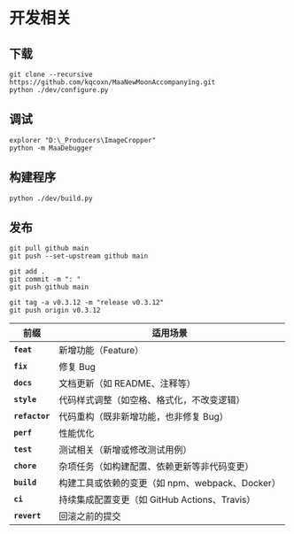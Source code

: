 # 开发相关

## 下载

``` shell
git clone --recursive https://github.com/kqcoxn/MaaNewMoonAccompanying.git
python ./dev/configure.py
```

## 调试

``` shell
explorer "D:\_Producers\ImageCropper"
python -m MaaDebugger
```

## 构建程序

``` shell
python ./dev/build.py
```

## 发布

``` shell
git pull github main
git push --set-upstream github main

git add .
git commit -m ": "
git push github main

git tag -a v0.3.12 -m "release v0.3.12"
git push origin v0.3.12
```

| 前缀           | 适用场景                                        |
| -------------- | ----------------------------------------------- |
| **`feat`**     | 新增功能（Feature）                             |
| **`fix`**      | 修复 Bug                                        |
| **`docs`**     | 文档更新（如 README、注释等）                   |
| **`style`**    | 代码样式调整（如空格、格式化，不改变逻辑）      |
| **`refactor`** | 代码重构（既非新增功能，也非修复 Bug）          |
| **`perf`**     | 性能优化                                        |
| **`test`**     | 测试相关（新增或修改测试用例）                  |
| **`chore`**    | 杂项任务（如构建配置、依赖更新等非代码变更）    |
| **`build`**    | 构建工具或依赖的变更（如 npm、webpack、Docker） |
| **`ci`**       | 持续集成配置变更（如 GitHub Actions、Travis）   |
| **`revert`**   | 回滚之前的提交                                  |
